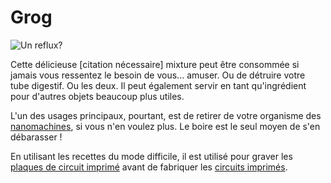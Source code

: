 # Grog

![Un reflux?](oredict:oc:materialAcid)

Cette délicieuse [citation nécessaire] mixture peut être consommée si jamais vous ressentez le besoin de vous... amuser. Ou de détruire votre tube digestif. Ou les deux. Il peut également servir en tant qu'ingrédient pour d'autres objets beaucoup plus utiles.

L'un des usages principaux, pourtant, est de retirer de votre organisme des [nanomachines](nanomachines.md), si vous n'en voulez plus. Le boire est le seul moyen de s'en débarasser !

En utilisant les recettes du mode difficile, il est utilisé pour graver les [plaques de circuit imprimé](circuitBoard.md) avant de fabriquer les [circuits imprimés](printedCircuitBoard.md).
